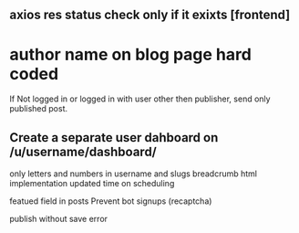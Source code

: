 ## axios res status check only if it exixts [frontend]
# author name on blog page hard coded
If Not logged in or logged in with user other then publisher, send only published post.
## Create a separate user dahboard on /u/username/dashboard/
only letters and numbers in username and slugs
breadcrumb html implementation
updated time on scheduling

featued field in posts
Prevent bot signups (recaptcha)

publish without save error